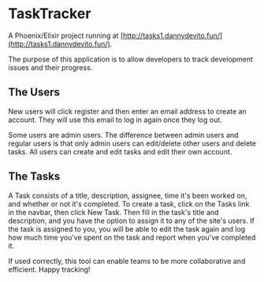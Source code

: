 # TaskTracker

A Phoenix/Elixir project running at [http://tasks1.dannydevito.fun/](http://tasks1.dannydevito.fun/).

The purpose of this application is to allow developers to track development issues and their progress.

## The Users
New users will click register and then enter an email address to create an account. They will use this email to log in again once they log out.

Some users are admin users. The difference between admin users and regular users is that only admin users can edit/delete other users and delete tasks. All users can create and edit tasks and edit their own account.

## The Tasks
A Task consists of a title, description, assignee, time it's been worked on, and whether or not it's completed.
To create a task, click on the Tasks link in the navbar, then click New Task. Then fill in the task's title and description, and you have the option to assign it to any of the site's users.
If the task is assigned to you, you will be able to edit the task again and log how much time you've spent on the task and report when you've completed it.

If used correctly, this tool can enable teams to be more collaborative and efficient. Happy tracking!
